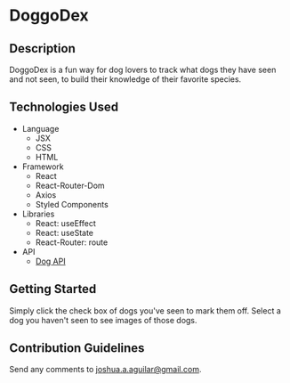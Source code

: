 # DoggoDex

## Description

DoggoDex is a fun way for dog lovers to track what dogs they have seen and not seen, to build their knowledge of their favorite species.

## Technologies Used

* Language
  * JSX
  * CSS
  * HTML
* Framework
  * React
  * React-Router-Dom
  * Axios
  * Styled Components
* Libraries
  * React: useEffect
  * React: useState
  * React-Router: route
* API
  * [Dog API](https://dog.ceo/dog-api/)
## Getting Started

Simply click the check box of dogs you've seen to mark them off.
Select a dog you haven't seen to see images of those dogs.

## Contribution Guidelines

Send any comments to joshua.a.aguilar@gmail.com.

